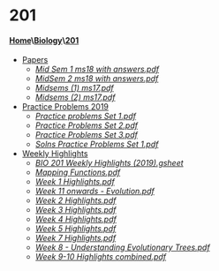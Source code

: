 # 201
#### [Home](..\..)\\[Biology](..)\\[201]()
- [Papers](Papers)
    - [_Mid Sem 1 ms18 with answers.pdf_](Papers\Mid%20Sem%201%20ms18%20with%20answers.pdf)
    - [_MidSem 2 ms18 with answers.pdf_](Papers\MidSem%202%20ms18%20with%20answers.pdf)
    - [_Midsems (1) ms17.pdf_](Papers\Midsems%20(1)%20ms17.pdf)
    - [_Midsems (2) ms17.pdf_](Papers\Midsems%20(2)%20ms17.pdf)
- [Practice Problems 2019](Practice%20Problems%202019)
    - [_Practice problems Set 1.pdf_](Practice%20Problems%202019\Practice%20problems%20Set%201.pdf)
    - [_Practice Problems Set 2.pdf_](Practice%20Problems%202019\Practice%20Problems%20Set%202.pdf)
    - [_Practice Problems Set 3.pdf_](Practice%20Problems%202019\Practice%20Problems%20Set%203.pdf)
    - [_Solns Practice Problems Set 1.pdf_](Practice%20Problems%202019\Solns%20Practice%20Problems%20Set%201.pdf)
- [Weekly Highlights](Weekly%20Highlights)
    - [_BIO 201 Weekly Highlights (2019).gsheet_](Weekly%20Highlights\BIO%20201%20Weekly%20Highlights%20(2019).gsheet)
    - [_Mapping Functions.pdf_](Weekly%20Highlights\Mapping%20Functions.pdf)
    - [_Week 1 Highlights.pdf_](Weekly%20Highlights\Week%201%20Highlights.pdf)
    - [_Week 11 onwards - Evolution.pdf_](Weekly%20Highlights\Week%2011%20onwards%20-%20Evolution.pdf)
    - [_Week 2 Highlights.pdf_](Weekly%20Highlights\Week%202%20Highlights.pdf)
    - [_Week 3 Highlights.pdf_](Weekly%20Highlights\Week%203%20Highlights.pdf)
    - [_Week 4 Highlights.pdf_](Weekly%20Highlights\Week%204%20Highlights.pdf)
    - [_Week 5 Highlights.pdf_](Weekly%20Highlights\Week%205%20Highlights.pdf)
    - [_Week 7 Highlights.pdf_](Weekly%20Highlights\Week%207%20Highlights.pdf)
    - [_Week 8 - Understanding Evolutionary Trees.pdf_](Weekly%20Highlights\Week%208%20-%20Understanding%20Evolutionary%20Trees.pdf)
    - [_Week 9-10 Highlights combined.pdf_](Weekly%20Highlights\Week%209-10%20Highlights%20combined.pdf)
